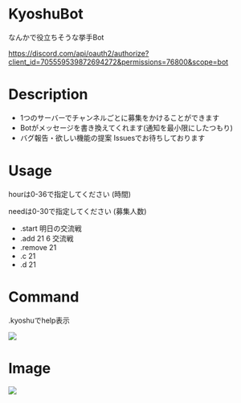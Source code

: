 # KyoshuBot
なんかで役立ちそうな挙手Bot

https://discord.com/api/oauth2/authorize?client_id=705559539872694272&permissions=76800&scope=bot

# Description
* 1つのサーバーでチャンネルごとに募集をかけることができます
* Botがメッセージを書き換えてくれます(通知を最小限にしたつもり)
* バグ報告・欲しい機能の提案 Issuesでお待ちしております

# Usage
hourは0-36で指定してください (時間)

needは0-30で指定してください (募集人数)

* .start 明日の交流戦
* .add 21 6 交流戦
* .remove 21
* .c 21
* .d 21

# Command

.kyoshuでhelp表示

![](https://i.imgur.com/ZC7ADci.png)

# Image
![](https://i.imgur.com/MpV9pCV.png)

